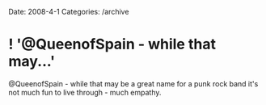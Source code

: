 Date: 2008-4-1
Categories: /archive

# ! '@QueenofSpain - while that may...'

@QueenofSpain - while that may be a great name for a punk rock band it's not much fun to live through - much empathy.
